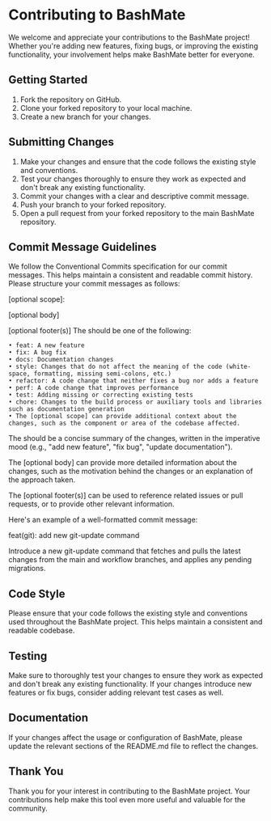 # Contributing to BashMate
We welcome and appreciate your contributions to the BashMate project! Whether you're adding new features, fixing bugs, or improving the existing functionality, your involvement helps make BashMate better for everyone.

## Getting Started

1. Fork the repository on GitHub.
2. Clone your forked repository to your local machine.
3. Create a new branch for your changes.

## Submitting Changes

1. Make your changes and ensure that the code follows the existing style and conventions.
2. Test your changes thoroughly to ensure they work as expected and don't break any existing functionality.
3. Commit your changes with a clear and descriptive commit message.
4. Push your branch to your forked repository.
5. Open a pull request from your forked repository to the main BashMate repository.

## Commit Message Guidelines

We follow the Conventional Commits specification for our commit messages. This helps maintain a consistent and readable commit history. Please structure your commit messages as follows:

<type>[optional scope]: <description>

[optional body]

[optional footer(s)]
The <type> should be one of the following:

    • feat: A new feature
    • fix: A bug fix
    • docs: Documentation changes
    • style: Changes that do not affect the meaning of the code (white-space, formatting, missing semi-colons, etc.)
    • refactor: A code change that neither fixes a bug nor adds a feature
    • perf: A code change that improves performance
    • test: Adding missing or correcting existing tests
    • chore: Changes to the build process or auxiliary tools and libraries such as documentation generation
    • The [optional scope] can provide additional context about the changes, such as the component or area of the codebase affected.

The <description> should be a concise summary of the changes, written in the imperative mood (e.g., "add new feature", "fix bug", "update documentation").

The [optional body] can provide more detailed information about the changes, such as the motivation behind the changes or an explanation of the approach taken.

The [optional footer(s)] can be used to reference related issues or pull requests, or to provide other relevant information.

Here's an example of a well-formatted commit message:

feat(git): add new git-update command

Introduce a new git-update command that fetches and pulls the latest changes
from the main and workflow branches, and applies any pending migrations.

## Code Style
Please ensure that your code follows the existing style and conventions used throughout the BashMate project. This helps maintain a consistent and readable codebase.

## Testing
Make sure to thoroughly test your changes to ensure they work as expected and don't break any existing functionality. If your changes introduce new features or fix bugs, consider adding relevant test cases as well.

## Documentation
If your changes affect the usage or configuration of BashMate, please update the relevant sections of the README.md file to reflect the changes.

## Thank You
Thank you for your interest in contributing to the BashMate project. Your contributions help make this tool even more useful and valuable for the community.